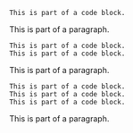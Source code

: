     This is part of a code block.

This is part of a paragraph.

    This is part of a code block.
    This is part of a code block.

This is part of a paragraph.

    This is part of a code block.
    This is part of a code block.
    This is part of a code block.

This is part of a paragraph.
